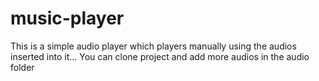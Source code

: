 # music-player

This is a simple audio player which players manually using the audios inserted into it... You can clone project and add more audios in the audio folder

